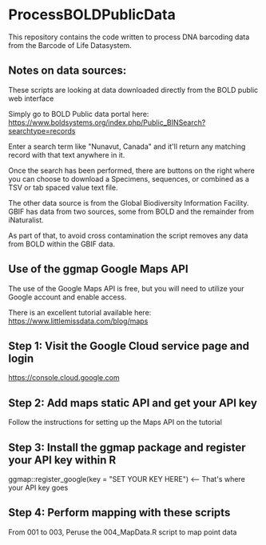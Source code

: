 # ProcessBOLDPublicData

This repository contains the code written to process DNA barcoding data from the Barcode of Life Datasystem.

## Notes on data sources:

These scripts are looking at data downloaded directly from the BOLD public web interface

Simply go to BOLD Public data portal here: https://www.boldsystems.org/index.php/Public_BINSearch?searchtype=records

Enter a search term like "Nunavut, Canada" and it'll return any matching record with that text anywhere in it.

Once the search has been performed, there are buttons on the right where you can choose to download a Specimens, sequences, or combined as a TSV or tab spaced value text file.

The other data source is from the Global Biodiversity Information Facility. GBIF has data from two sources, some from BOLD and the remainder from iNaturalist.

As part of that, to avoid cross contamination the script removes any data from BOLD within the GBIF data.

## Use of the ggmap Google Maps API

The use of the Google Maps API is free, but you will need to utilize your Google account and enable access.

There is an excellent tutorial available here: https://www.littlemissdata.com/blog/maps

## Step 1: Visit the Google Cloud service page and login
https://console.cloud.google.com 

## Step 2: Add maps static API and get your API key
Follow the instructions for setting up the Maps API on the tutorial

## Step 3: Install the ggmap package and register your API key within R
ggmap::register_google(key = "SET YOUR KEY HERE") <-- That's where your API key goes

## Step 4: Perform mapping with these scripts
From 001 to 003, 
Peruse the 004_MapData.R script to map point data
